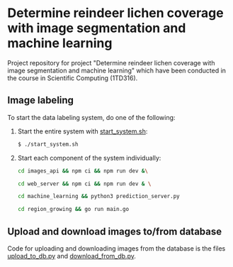 # Determine reindeer lichen coverage with image segmentation and machine learning

Project repository for project "Determine reindeer lichen coverage with image segmentation and machine learning" which have been conducted in the course in Scientific Computing (1TD316).

## Image labeling
To start the data labeling system, do one of the following:

1. Start the entire system with [start_system.sh](https://github.com/DanielHjelm/ReindeerLichens/blob/main/start_system.sh):
    ```bash
    $ ./start_system.sh
    ```
2. Start each component of the system individually:
    ```bash
    cd images_api && npm ci && npm run dev &\

    cd web_server && npm ci && npm run dev & \

    cd machine_learning && python3 prediction_server.py 

    cd region_growing && go run main.go 
    ```

## Upload and download images to/from database

Code for uploading and downloading images from the database is the files [upload_to_db.py](https://github.com/DanielHjelm/ReindeerLichens/blob/main/upload_to_db.py) and [download_from_db.py](https://github.com/DanielHjelm/ReindeerLichens/blob/main/download_from_db.py).

